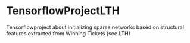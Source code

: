 # TensorflowProjectLTH
Tensorflowproject about initializing sparse networks based on structural features extracted from Winning Tickets (see LTH)
